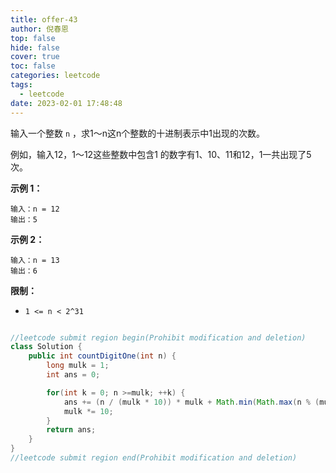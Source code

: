 ```yaml
---
title: offer-43
author: 倪春恩
top: false
hide: false
cover: true
toc: false
categories: leetcode
tags:
  - leetcode
date: 2023-02-01 17:48:48
---
```


输入一个整数 `n` ，求1～n这n个整数的十进制表示中1出现的次数。

例如，输入12，1～12这些整数中包含1 的数字有1、10、11和12，1一共出现了5次。



**示例 1：**

```
输入：n = 12
输出：5
```

**示例 2：**

```
输入：n = 13
输出：6
```



**限制：**

- `1 <= n < 2^31`

```java

//leetcode submit region begin(Prohibit modification and deletion)
class Solution {
    public int countDigitOne(int n) {
        long mulk = 1;
        int ans = 0;

        for(int k = 0; n >=mulk; ++k) {
            ans += (n / (mulk * 10)) * mulk + Math.min(Math.max(n % (mulk * 10) - mulk + 1, 0), mulk);
            mulk *= 10;
        }
        return ans;
    }
}
//leetcode submit region end(Prohibit modification and deletion)
```
